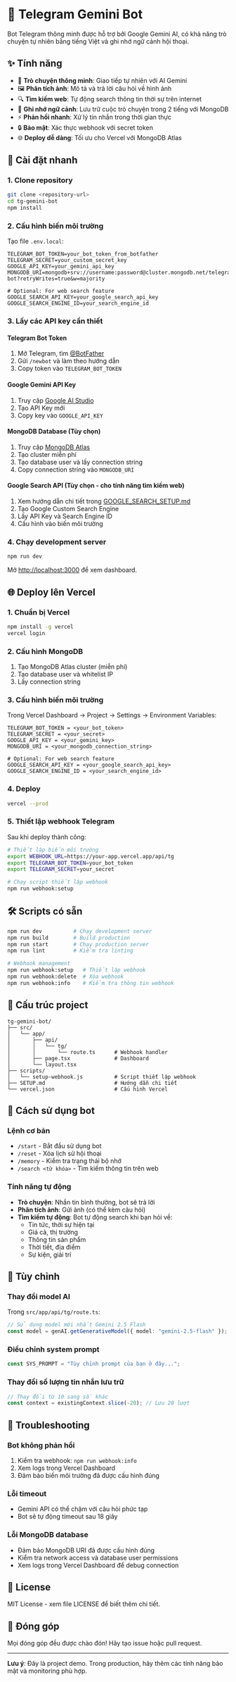 # 🤖 Telegram Gemini Bot

Bot Telegram thông minh được hỗ trợ bởi Google Gemini AI, có khả năng trò chuyện tự nhiên bằng tiếng Việt và ghi nhớ ngữ cảnh hội thoại.

## ✨ Tính năng

- 💬 **Trò chuyện thông minh**: Giao tiếp tự nhiên với AI Gemini
- 🖼️ **Phân tích ảnh**: Mô tả và trả lời câu hỏi về hình ảnh
- 🔍 **Tìm kiếm web**: Tự động search thông tin thời sự trên internet
- 🧠 **Ghi nhớ ngữ cảnh**: Lưu trữ cuộc trò chuyện trong 2 tiếng với MongoDB
- ⚡ **Phản hồi nhanh**: Xử lý tin nhắn trong thời gian thực
- 🔒 **Bảo mật**: Xác thực webhook với secret token
- 🌐 **Deploy dễ dàng**: Tối ưu cho Vercel với MongoDB Atlas

## 🚀 Cài đặt nhanh

### 1. Clone repository

```bash
git clone <repository-url>
cd tg-gemini-bot
npm install
```

### 2. Cấu hình biến môi trường

Tạo file `.env.local`:

```env
TELEGRAM_BOT_TOKEN=your_bot_token_from_botfather
TELEGRAM_SECRET=your_custom_secret_key
GOOGLE_API_KEY=your_gemini_api_key
MONGODB_URI=mongodb+srv://username:password@cluster.mongodb.net/telegram-bot?retryWrites=true&w=majority

# Optional: For web search feature
GOOGLE_SEARCH_API_KEY=your_google_search_api_key
GOOGLE_SEARCH_ENGINE_ID=your_search_engine_id
```

### 3. Lấy các API key cần thiết

#### Telegram Bot Token
1. Mở Telegram, tìm [@BotFather](https://t.me/botfather)
2. Gửi `/newbot` và làm theo hướng dẫn
3. Copy token vào `TELEGRAM_BOT_TOKEN`

#### Google Gemini API Key
1. Truy cập [Google AI Studio](https://aistudio.google.com/)
2. Tạo API Key mới
3. Copy key vào `GOOGLE_API_KEY`

#### MongoDB Database (Tùy chọn)
1. Truy cập [MongoDB Atlas](https://www.mongodb.com/atlas)
2. Tạo cluster miễn phí
3. Tạo database user và lấy connection string
4. Copy connection string vào `MONGODB_URI`

#### Google Search API (Tùy chọn - cho tính năng tìm kiếm web)
1. Xem hướng dẫn chi tiết trong [GOOGLE_SEARCH_SETUP.md](./GOOGLE_SEARCH_SETUP.md)
2. Tạo Google Custom Search Engine
3. Lấy API Key và Search Engine ID
4. Cấu hình vào biến môi trường

### 4. Chạy development server

```bash
npm run dev
```

Mở [http://localhost:3000](http://localhost:3000) để xem dashboard.

## 🌐 Deploy lên Vercel

### 1. Chuẩn bị Vercel

```bash
npm install -g vercel
vercel login
```

### 2. Cấu hình MongoDB

1. Tạo MongoDB Atlas cluster (miễn phí)
2. Tạo database user và whitelist IP
3. Lấy connection string

### 3. Cấu hình biến môi trường

Trong Vercel Dashboard → Project → Settings → Environment Variables:

```
TELEGRAM_BOT_TOKEN = <your_bot_token>
TELEGRAM_SECRET = <your_secret>
GOOGLE_API_KEY = <your_gemini_key>
MONGODB_URI = <your_mongodb_connection_string>

# Optional: For web search feature
GOOGLE_SEARCH_API_KEY = <your_google_search_api_key>
GOOGLE_SEARCH_ENGINE_ID = <your_search_engine_id>
```

### 4. Deploy

```bash
vercel --prod
```

### 5. Thiết lập webhook Telegram

Sau khi deploy thành công:

```bash
# Thiết lập biến môi trường
export WEBHOOK_URL=https://your-app.vercel.app/api/tg
export TELEGRAM_BOT_TOKEN=your_bot_token
export TELEGRAM_SECRET=your_secret

# Chạy script thiết lập webhook
npm run webhook:setup
```

## 🛠️ Scripts có sẵn

```bash
npm run dev          # Chạy development server
npm run build        # Build production
npm run start        # Chạy production server
npm run lint         # Kiểm tra linting

# Webhook management
npm run webhook:setup   # Thiết lập webhook
npm run webhook:delete  # Xóa webhook
npm run webhook:info    # Kiểm tra thông tin webhook
```

## 📁 Cấu trúc project

```
tg-gemini-bot/
├── src/
│   └── app/
│       ├── api/
│       │   └── tg/
│       │       └── route.ts      # Webhook handler
│       ├── page.tsx              # Dashboard
│       └── layout.tsx
├── scripts/
│   └── setup-webhook.js          # Script thiết lập webhook
├── SETUP.md                      # Hướng dẫn chi tiết
└── vercel.json                   # Cấu hình Vercel
```

## 🤖 Cách sử dụng bot

### Lệnh cơ bản
- `/start` - Bắt đầu sử dụng bot
- `/reset` - Xóa lịch sử hội thoại
- `/memory` - Kiểm tra trạng thái bộ nhớ
- `/search <từ khóa>` - Tìm kiếm thông tin trên web

### Tính năng tự động
- **Trò chuyện**: Nhắn tin bình thường, bot sẽ trả lời
- **Phân tích ảnh**: Gửi ảnh (có thể kèm câu hỏi)
- **Tìm kiếm tự động**: Bot tự động search khi bạn hỏi về:
  - Tin tức, thời sự hiện tại
  - Giá cả, thị trường
  - Thông tin sản phẩm
  - Thời tiết, địa điểm
  - Sự kiện, giải trí

## 🔧 Tùy chỉnh

### Thay đổi model AI

Trong `src/app/api/tg/route.ts`:

```typescript
// Sử dụng model mới nhất Gemini 2.5 Flash
const model = genAI.getGenerativeModel({ model: "gemini-2.5-flash" });
```

### Điều chỉnh system prompt

```typescript
const SYS_PROMPT = "Tùy chỉnh prompt của bạn ở đây...";
```

### Thay đổi số lượng tin nhắn lưu trữ

```typescript
// Thay đổi từ 10 sang số khác
const context = existingContext.slice(-20); // Lưu 20 lượt
```

## 🐛 Troubleshooting

### Bot không phản hồi
1. Kiểm tra webhook: `npm run webhook:info`
2. Xem logs trong Vercel Dashboard
3. Đảm bảo biến môi trường đã được cấu hình đúng

### Lỗi timeout
- Gemini API có thể chậm với câu hỏi phức tạp
- Bot sẽ tự động timeout sau 18 giây

### Lỗi MongoDB database
- Đảm bảo MongoDB URI đã được cấu hình đúng
- Kiểm tra network access và database user permissions
- Xem logs trong Vercel Dashboard để debug connection

## 📄 License

MIT License - xem file LICENSE để biết thêm chi tiết.

## 🤝 Đóng góp

Mọi đóng góp đều được chào đón! Hãy tạo issue hoặc pull request.

---

**Lưu ý**: Đây là project demo. Trong production, hãy thêm các tính năng bảo mật và monitoring phù hợp.
